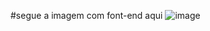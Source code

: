 
#segue a imagem com font-end aqui
![image](https://github.com/rogiuntini10/cartao/assets/79288474/bcf9c1e2-d855-46fa-af4b-cb6b3dbfbeb1)

